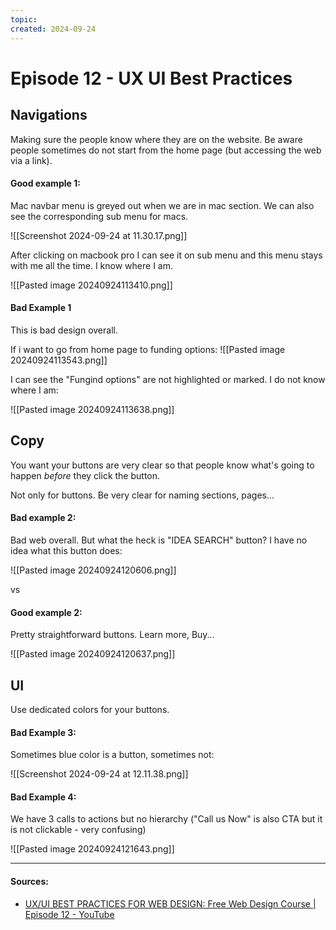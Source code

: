 ```yaml
---
topic: 
created: 2024-09-24
---
```


# Episode 12 - UX UI Best Practices

## Navigations

Making sure the people know where they are on the website.
Be aware people sometimes do not start from the home page (but accessing the web via a link).

#### Good example 1:

Mac navbar menu is greyed out when we are in mac section. We can also see the corresponding sub menu for macs.

![[Screenshot 2024-09-24 at 11.30.17.png]]

After clicking on macbook pro I can see it on sub menu and this menu stays with me all the time. I know where I am.

![[Pasted image 20240924113410.png]]


#### Bad Example 1 

This is bad design overall.

If i want to go from home page to funding options:
![[Pasted image 20240924113543.png]]

I can see the "Fungind options" are not highlighted or marked. I do not know where I am:

![[Pasted image 20240924113638.png]]


## Copy

You want your buttons are very clear so that people know what's going to happen *before* they click the button.

Not only for buttons. Be very clear for naming sections, pages...

#### Bad example 2:

Bad web overall. 
But what the heck is "IDEA SEARCH" button? I have no idea what this button does:

![[Pasted image 20240924120606.png]]


vs 

#### Good example 2:

Pretty straightforward buttons. Learn more, Buy...

![[Pasted image 20240924120637.png]]


## UI

Use dedicated colors for your buttons.

#### Bad Example 3:

Sometimes blue color is a button, sometimes not:

![[Screenshot 2024-09-24 at 12.11.38.png]]


#### Bad Example 4:

We have 3 calls to actions but no hierarchy ("Call us Now" is also CTA but it is not clickable - very confusing)

![[Pasted image 20240924121643.png]]





___

#### Sources:
- [UX/UI BEST PRACTICES FOR WEB DESIGN: Free Web Design Course | Episode 12 - YouTube](https://www.youtube.com/watch?v=Cn2KgB_01mE&list=PLXC_gcsKLD6n7p6tHPBxsKjN5hA_quaPI&index=13)